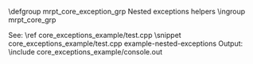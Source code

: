 \defgroup mrpt_core_exception_grp Nested exceptions helpers
\ingroup mrpt_core_grp

See: \ref core_exceptions_example/test.cpp
\snippet core_exceptions_example/test.cpp example-nested-exceptions
Output:
\include core_exceptions_example/console.out
